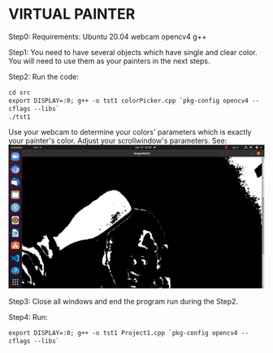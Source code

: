# VIRTUAL PAINTER #
Step0:
Requirements:
Ubuntu 20.04
webcam
opencv4
g++

Step1:
You need to have several objects which have single and clear color. You will need to
use them as your painters in the next steps.

Step2:
Run the code: 
```
cd src
export DISPLAY=:0; g++ -o tst1 colorPicker.cpp `pkg-config opencv4 --cflags --libs`
./tst1
```
Use your webcam to determine your colors' parameters which is exactly your painter's color.
Adjust your scrollwindow's parameters.
See:
![mask](image_mask.png)

Step3:
Close all windows and end the program run during the Step2.

Step4:
Run:
```
export DISPLAY=:0; g++ -o tst1 Project1.cpp `pkg-config opencv4 --cflags --libs`
```
